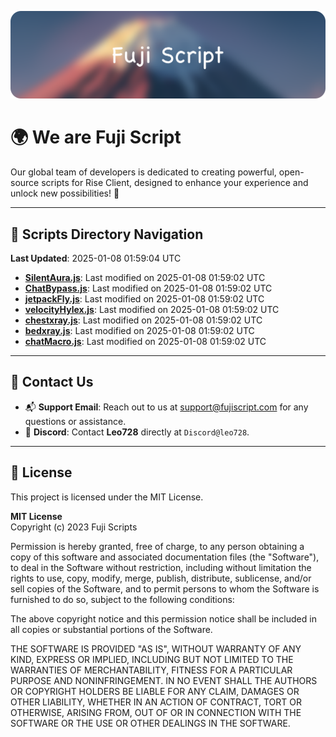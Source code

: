 ![Banner](.github/b.webp)

# 🌍 **We are Fuji Script**

Our global team of developers is dedicated to creating powerful, open-source scripts for Rise Client, designed to enhance your experience and unlock new possibilities! 🌟

---
<!-- SCRIPTS_NAVIGATION_START -->
## 📂 **Scripts Directory Navigation**

**Last Updated**: 2025-01-08 01:59:04 UTC

- **[SilentAura.js](scripts/SilentAura.js)**: Last modified on 2025-01-08 01:59:02 UTC
- **[ChatBypass.js](scripts/ChatBypass.js)**: Last modified on 2025-01-08 01:59:02 UTC
- **[jetpackFly.js](scripts/jetpackFly.js)**: Last modified on 2025-01-08 01:59:02 UTC
- **[velocityHylex.js](scripts/velocityHylex.js)**: Last modified on 2025-01-08 01:59:02 UTC
- **[chestxray.js](scripts/chestxray.js)**: Last modified on 2025-01-08 01:59:02 UTC
- **[bedxray.js](scripts/bedxray.js)**: Last modified on 2025-01-08 01:59:02 UTC
- **[chatMacro.js](scripts/chatMacro.js)**: Last modified on 2025-01-08 01:59:02 UTC

<!-- SCRIPTS_NAVIGATION_END -->

---

## 💬 **Contact Us**  
- 📬 **Support Email**: Reach out to us at [support@fujiscript.com](mailto:support@fujiscript.com) for any questions or assistance.  
- 💬 **Discord**: Contact **Leo728** directly at `Discord@leo728`.

---

## 📜 **License**

This project is licensed under the MIT License.  

**MIT License**  
Copyright (c) 2023 Fuji Scripts  

Permission is hereby granted, free of charge, to any person obtaining a copy of this software and associated documentation files (the "Software"), to deal in the Software without restriction, including without limitation the rights to use, copy, modify, merge, publish, distribute, sublicense, and/or sell copies of the Software, and to permit persons to whom the Software is furnished to do so, subject to the following conditions:  

The above copyright notice and this permission notice shall be included in all copies or substantial portions of the Software.  

THE SOFTWARE IS PROVIDED "AS IS", WITHOUT WARRANTY OF ANY KIND, EXPRESS OR IMPLIED, INCLUDING BUT NOT LIMITED TO THE WARRANTIES OF MERCHANTABILITY, FITNESS FOR A PARTICULAR PURPOSE AND NONINFRINGEMENT. IN NO EVENT SHALL THE AUTHORS OR COPYRIGHT HOLDERS BE LIABLE FOR ANY CLAIM, DAMAGES OR OTHER LIABILITY, WHETHER IN AN ACTION OF CONTRACT, TORT OR OTHERWISE, ARISING FROM, OUT OF OR IN CONNECTION WITH THE SOFTWARE OR THE USE OR OTHER DEALINGS IN THE SOFTWARE.  
